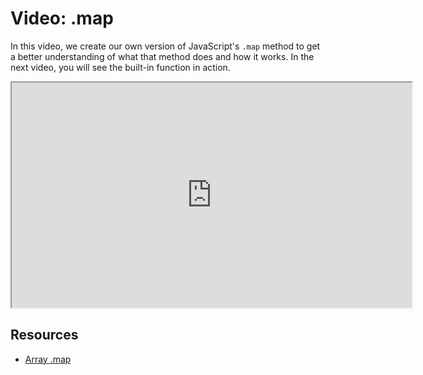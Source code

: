 # Video: .map

In this video, we create our own version of JavaScript's `.map` method to get
a better understanding of what that method does and how it works. In the next
video, you will see the built-in function in action.

<iframe src="https://player.vimeo.com/video/638001800?title=0&byline=0&portrait=0" width="640" height="360" allowfullscreen="allowfullscreen" allow="autoplay; fullscreen; picture-in-picture"></iframe>

## Resources

- [Array .map](https://developer.mozilla.org/en-US/docs/Web/JavaScript/Reference/Global_Objects/Array/map)
